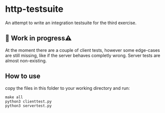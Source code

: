# http-testsuite
An attempt to write an integration testsuite for the third exercise.

## 🚨 Work in progress⚠️
At the moment there are a couple of client tests, however some edge-cases are
still missing, like if the server behaves completly wrong.
Server tests are almost non-existing.

## How to use
copy the files in this folder to your working directory and run: 
```
make all
python3 clienttest.py
python3 servertest.py
```